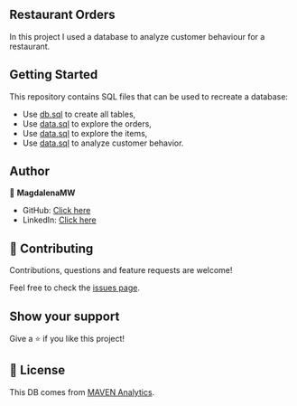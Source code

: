 ## Restaurant Orders

In this project I used a database to analyze customer behaviour for a restaurant.

## Getting Started

This repository contains SQL files that can be used to recreate a database:

- Use [db.sql](https://github.com/MagdalenaMW/MySQL-Project_Restaurant-Orders-/blob/main/create_restaurant_db.sql) to create all tables,
- Use [data.sql](https://github.com/MagdalenaMW/MySQL-Project_Restaurant-Orders-/blob/main/Explore%20the%20orders%20table.sql) to explore the orders,
- Use [data.sql](https://github.com/MagdalenaMW/MySQL-Project_Restaurant-Orders-/blob/main/Explore%20the%20items%20table.sql) to explore the items,
- Use [data.sql](https://github.com/MagdalenaMW/MySQL-Project_Restaurant-Orders-/blob/main/Analyze%20customer%20behavior.sql) to analyze customer behavior.

## Author

👤 **MagdalenaMW**

- GitHub: [Click here](https://github.com/MagdalenaMW)
- LinkedIn: [Click here](www.linkedin.com/in/magdalena-marszałek-wasilewska)

## 🤝 Contributing

Contributions, questions and feature requests are welcome!

Feel free to check the [issues page](https://github.com/MagdalenaMW/MySQL-Project_Restaurant-Orders-/issues).

## Show your support

Give a ⭐️ if you like this project!

## 📝 License
This DB comes from [MAVEN Analytics](https://mavenanalytics.io/data-playground?pageSize=10). 
